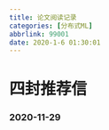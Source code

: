 ```yaml
---
title: 论文阅读记录
categories: [分布式ML]
abbrlink: 99001
date: 2020-1-6 01:30:01
---
```


# 四封推荐信

### 2020-11-29

